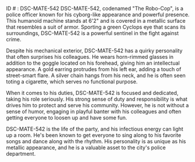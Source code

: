 ID # : DSC-MATE-542
DSC-MATE-542, codenamed "The Robo-Cop", is a police officer known for his cyborg-like appearance and powerful presence. This humanoid machine stands at 6'2" and is covered in a metallic surface that resembles a suit of armor. Sporting a green Cyclops eye that scans its surroundings, DSC-MATE-542 is a powerful sentinel in the fight against crime.

Despite his mechanical exterior, DSC-MATE-542 has a quirky personality that often surprises his colleagues. He wears horn-rimmed glasses in addition to the goggle located on his forehead, giving him an intellectual appearance. A gold earring protrudes from his left ear, adding a touch of street-smart flare. A silver chain hangs from his neck, and he is often seen toting a cigarette, which serves no functional purpose.

When it comes to his duties, DSC-MATE-542 is focused and dedicated, taking his role seriously. His strong sense of duty and responsibility is what drives him to protect and serve his community. However, he is not without a sense of humor, engaging in playful banter with his colleagues and often getting everyone to loosen up and have some fun.

DSC-MATE-542 is the life of the party, and his infectious energy can light up a room. He's been known to get everyone to sing along to his favorite songs and dance along with the rhythm. His personality is as unique as his metallic appearance, and he is a valuable asset to the city's police department.
